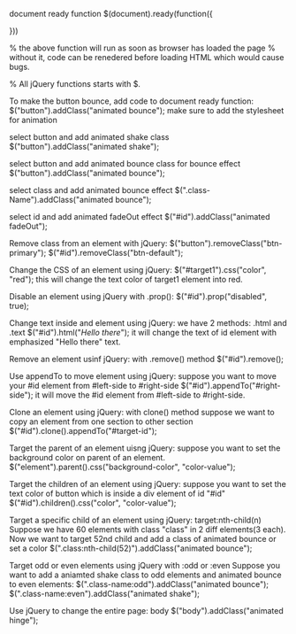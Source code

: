document ready function
$(document).ready(function({

}))

% the above function will run as soon as browser has loaded the page
% without it, code can be renedered before loading HTML which would cause bugs.

% All jQuery functions starts with $.

To make the button bounce,
add code to document ready function: $("button").addClass("animated bounce");
make sure to add the stylesheet for animation
<link
    rel="stylesheet"
    href="https://cdnjs.cloudflare.com/ajax/libs/animate.css/4.0.0/animate.compat.css"
  />

select button and add animated shake class
$("button").addClass("animated shake");

select button and add animated bounce class for bounce effect
$("button").addClass("animated bounce");

select class and add animated bounce effect
$(".class-Name").addClass("animated bounce");

select id and add animated fadeOut effect
$("#id").addClass("animated fadeOut");
  
Remove class from an element with jQuery:
$("button").removeClass("btn-primary");
$("#id").removeClass("btn-default");

Change the CSS of an element using jQuery:
$("#target1").css("color", "red");
this will change the text color of target1 element into red.

Disable an element using jQuery with .prop():
$("#id").prop("disabled", true);

Change text inside and element using jQuery:
we have 2 methods: .html and .text
$("#id").html("<em>Hello there</em>");
it will change the text of id element with emphasized "Hello there" text.

Remove an element usinf jQuery: with .remove() method
$("#id").remove();

Use appendTo to move element using jQuery:
suppose you want to move your #id element from #left-side to #right-side
$("#id").appendTo("#right-side");
it will move the #id element from #left-side to #right-side.

Clone an element using jQuery: with clone() method
suppose we want to copy an element from one section to other section
$("#id").clone().appendTo("#target-id");

Target the parent of an element uisng jQuery:
suppose you want to set the background color on parent of an element.
$("element").parent().css("background-color", "color-value");

Target the children of an element using jQuery:
suppose you want to set the text color of button which is inside a div element of id "#id"
$("#id").children().css("color", "color-value");


Target a specific child of an element using jQuery:  target:nth-child(n)
Suppose we have 60 elements with class "class" in 2 diff elements(3 each).
Now we want to target 52nd child and add a class of animated bounce or set a color
$(".class:nth-child(52)").addClass("animated bounce");

Target odd or even elements using jQuery with :odd or :even
Suppose you want to add a aniamted shake class to odd elements and animated bounce to even elements:
$(".class-name:odd").addClass("animated bounce");
$(".class-name:even").addClass("animated shake");

Use jQuery to change the entire page: body
$("body").addClass("animated hinge");
